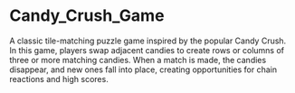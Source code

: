 # Candy_Crush_Game
A classic tile-matching puzzle game inspired by the popular Candy Crush. In this game, players swap adjacent candies to create rows or columns of three or more matching candies. When a match is made, the candies disappear, and new ones fall into place, creating opportunities for chain reactions and high scores.
